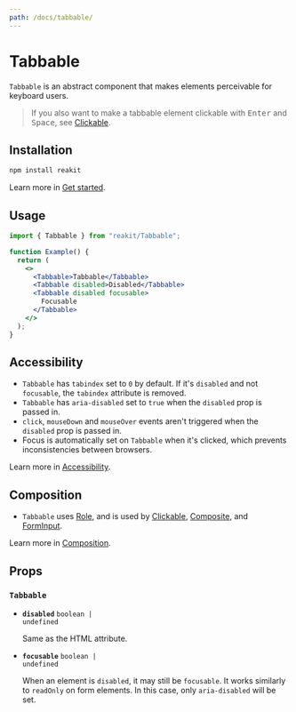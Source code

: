 ```yaml
---
path: /docs/tabbable/
---
```


# Tabbable

`Tabbable` is an abstract component that makes elements perceivable for keyboard users.

> If you also want to make a tabbable element clickable with <kbd>Enter</kbd> and <kbd>Space</kbd>, see [Clickable](/docs/clickable).

<carbon-ad></carbon-ad>

## Installation

```sh
npm install reakit
```

Learn more in [Get started](/docs/get-started/).

## Usage

```jsx
import { Tabbable } from "reakit/Tabbable";

function Example() {
  return (
    <>
      <Tabbable>Tabbable</Tabbable>
      <Tabbable disabled>Disabled</Tabbable>
      <Tabbable disabled focusable>
        Focusable
      </Tabbable>
    </>
  );
}
```

## Accessibility

- `Tabbable` has `tabindex` set to `0` by default. If it's `disabled` and not `focusable`, the `tabindex` attribute is removed.
- `Tabbable` has `aria-disabled` set to `true` when the `disabled` prop is passed in.
- `click`, `mouseDown` and `mouseOver` events aren't triggered when the `disabled` prop is passed in.
- Focus is automatically set on `Tabbable` when it's clicked, which prevents inconsistencies between browsers.

Learn more in [Accessibility](/docs/accessibility/).

## Composition

- `Tabbable` uses [Role](/docs/role/), and is used by [Clickable](/docs/clickable/), [Composite](/docs/composite/), and [FormInput](/docs/form/).

Learn more in [Composition](/docs/composition/#props-hooks).

## Props

<!-- Automatically generated -->

### `Tabbable`

- **`disabled`**
  <code>boolean | undefined</code>

  Same as the HTML attribute.

- **`focusable`**
  <code>boolean | undefined</code>

  When an element is `disabled`, it may still be `focusable`. It works
similarly to `readOnly` on form elements. In this case, only
`aria-disabled` will be set.
